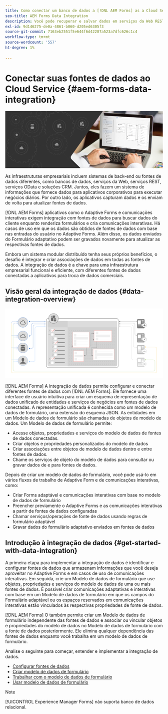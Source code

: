 ```yaml
---
title: Como conectar um banco de dados a [!DNL AEM Forms] as a Cloud Service?
seo-title: AEM Forms Data Integration
description: Você pode recuperar e salvar dados em serviços da Web RESTful, serviços da Web baseados em SOAP e serviços OData de [!DNL AEM Forms] as a Cloud Service. O serviço fornece uma ferramenta dedicada para recuperar, testar, validar e enviar dados para vários tipos de fontes de dados.
exl-id: 9d146275-de0a-4861-b060-d205ed6305f3
source-git-commit: 7163eb2551f5e644f6d42287a523a7dfc626c1c4
workflow-type: tm+mt
source-wordcount: '557'
ht-degree: 1%

---
```


# Conectar suas fontes de dados ao Cloud Service {#aem-forms-data-integration}

![Integração de dados](do-not-localize/data-integeration.png)

As infraestruturas empresariais incluem sistemas de back-end ou fontes de dados diferentes, como bancos de dados, serviços da Web, serviços REST, serviços OData e soluções CRM. Juntos, eles fazem um sistema de informações que fornece dados para aplicativos corporativos para executar negócios diários. Por outro lado, os aplicativos capturam dados e os enviam de volta para atualizar fontes de dados.

[!DNL AEM Forms] aplicativos como o Adaptive Forms e comunicações interativas exigem integração com fontes de dados para buscar dados do cliente enquanto renderiza formulários e cria comunicações interativas. Há casos de uso em que os dados são obtidos de fontes de dados com base nas entradas do usuário no Adaptive Forms. Além disso, os dados enviados do Formulário adaptativo podem ser gravados novamente para atualizar as respectivas fontes de dados.

Embora um sistema modular distribuído tenha seus próprios benefícios, o desafio é integrar e criar associações de dados em todas as fontes de dados. A integração de dados é a chave para uma infraestrutura empresarial funcional e eficiente, com diferentes fontes de dados conectadas a aplicativos para troca de dados comerciais.

## Visão geral da integração de dados {#data-integration-overview}

![aem-forms-data-integeration](assets/aem-forms-data-integeration.png)

[!DNL AEM Forms] A integração de dados permite configurar e conectar diferentes fontes de dados com [!DNL AEM Forms]. Ele fornece uma interface de usuário intuitiva para criar um esquema de representação de dados unificado de entidades e serviços de negócios em fontes de dados conectadas. A representação unificada é conhecida como um modelo de dados de formulário, uma extensão do esquema JSON. As entidades em um Modelo de dados de formulário são chamadas de objetos de modelo de dados. Um Modelo de dados de formulário permite:

* Acesse objetos, propriedades e serviços do modelo de dados de fontes de dados conectadas.
* Criar objetos e propriedades personalizados do modelo de dados
* Criar associações entre objetos de modelo de dados dentro e entre fontes de dados.
* Chame os serviços de objeto do modelo de dados para consultar ou gravar dados de e para fontes de dados.

Depois de criar um modelo de dados de formulário, você pode usá-lo em vários fluxos de trabalho de Adaptive Form e de comunicações interativas, como:

* Criar Forms adaptável e comunicações interativas com base no modelo de dados de formulário
* Preencher previamente o Adaptive Forms e as comunicações interativas a partir de fontes de dados configuradas
* Chamar serviços/operações de fonte de dados usando regras de formulário adaptável
* Gravar dados do formulário adaptativo enviados em fontes de dados

## Introdução à integração de dados {#get-started-with-data-integration}

A primeira etapa para implementar a integração de dados é identificar e configurar fontes de dados que armazenam informações que você deseja aproveitar no Adaptive Forms e em casos de uso de comunicações interativas. Em seguida, crie um Modelo de dados de formulário que use objetos, propriedades e serviços do modelo de dados de uma ou mais fontes de dados. É possível criar comunicações adaptativas e interativas com base em um Modelo de dados de formulário em que os campos do Formulário adaptável ou os espaços reservados em comunicações interativas estão vinculados às respectivas propriedades de fonte de dados.

[!DNL AEM Forms] O também permite criar um Modelo de dados de formulário independente das fontes de dados e associar ou vincular objetos e propriedades do modelo de dados no Modelo de dados de formulário com a fonte de dados posteriormente. Ele elimina qualquer dependência das fontes de dados enquanto você trabalha em um modelo de dados de formulário.

Analise o seguinte para começar, entender e implementar a integração de dados.

* [Configurar fontes de dados](configure-data-sources.md)
* [Criar modelo de dados de formulário](create-form-data-models.md)
* [Trabalhar com o modelo de dados de formulário](work-with-form-data-model.md)
* [Usar modelo de dados de formulário](using-form-data-model.md)

>[!NOTE]
>
>[!UICONTROL Experience Manager Forms] não suporta banco de dados relacional.
